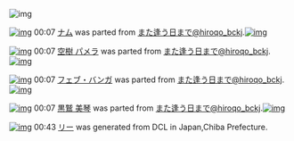 ![img](http://gdrive-cdn.herokuapp.com/537b65a5bc09f0000721dda7/512px-barcode.png)

[![img](http://www.deviantsart.com/2p70gn8.png)](http://www.barcodekanojo.com/kanojo/2176767/%E3%83%8A%E3%83%A0) 00:07 [ナム](http://www.barcodekanojo.com/kanojo/2176767/%E3%83%8A%E3%83%A0) was parted from [また逢う日まで@hiroqo_bckj](http://www.barcodekanojo.com/kanojo/2176767/%E3%83%8A%E3%83%A0).[![img](http://www.deviantsart.com/2pb6b61.jpeg)](http://www.barcodekanojo.com/user/14376/%E3%81%BE%E3%81%9F%E9%80%A2%E3%81%86%E6%97%A5%E3%81%BE%E3%81%A7%40hiroqo_bckj) 

[![img](http://www.deviantsart.com/3k4ligi.png)](http://www.barcodekanojo.com/kanojo/1399506/%E7%A9%BA%E6%A8%B9%20%E3%83%91%E3%83%A1%E3%83%A9) 00:07 [空樹 パメラ](http://www.barcodekanojo.com/kanojo/1399506/%E7%A9%BA%E6%A8%B9%20%E3%83%91%E3%83%A1%E3%83%A9) was parted from [また逢う日まで@hiroqo_bckj](http://www.barcodekanojo.com/kanojo/1399506/%E7%A9%BA%E6%A8%B9%20%E3%83%91%E3%83%A1%E3%83%A9).[![img](http://www.deviantsart.com/2pb6b61.jpeg)](http://www.barcodekanojo.com/user/14376/%E3%81%BE%E3%81%9F%E9%80%A2%E3%81%86%E6%97%A5%E3%81%BE%E3%81%A7%40hiroqo_bckj) 

[![img](http://www.deviantsart.com/502ecn.png)](http://www.barcodekanojo.com/kanojo/759108/%E3%83%95%E3%82%A7%E3%83%96%E3%83%BB%E3%83%90%E3%83%B3%E3%82%AC) 00:07 [フェブ・バンガ](http://www.barcodekanojo.com/kanojo/759108/%E3%83%95%E3%82%A7%E3%83%96%E3%83%BB%E3%83%90%E3%83%B3%E3%82%AC) was parted from [また逢う日まで@hiroqo_bckj](http://www.barcodekanojo.com/kanojo/759108/%E3%83%95%E3%82%A7%E3%83%96%E3%83%BB%E3%83%90%E3%83%B3%E3%82%AC).[![img](http://www.deviantsart.com/2pb6b61.jpeg)](http://www.barcodekanojo.com/user/14376/%E3%81%BE%E3%81%9F%E9%80%A2%E3%81%86%E6%97%A5%E3%81%BE%E3%81%A7%40hiroqo_bckj) 

[![img](http://www.deviantsart.com/3p19t3i.png)](http://www.barcodekanojo.com/kanojo/886462/%E9%BB%92%E9%B7%B2%20%E7%BE%8E%E7%90%B4) 00:07 [黒鷲 美琴](http://www.barcodekanojo.com/kanojo/886462/%E9%BB%92%E9%B7%B2%20%E7%BE%8E%E7%90%B4) was parted from [また逢う日まで@hiroqo_bckj](http://www.barcodekanojo.com/kanojo/886462/%E9%BB%92%E9%B7%B2%20%E7%BE%8E%E7%90%B4).[![img](http://www.deviantsart.com/2pb6b61.jpeg)](http://www.barcodekanojo.com/user/14376/%E3%81%BE%E3%81%9F%E9%80%A2%E3%81%86%E6%97%A5%E3%81%BE%E3%81%A7%40hiroqo_bckj) 

[![img](http://www.deviantsart.com/3kgfkus.png)](http://www.barcodekanojo.com/kanojo/3193929/%E3%83%AA%E3%83%BC) 00:43 [リー](http://www.barcodekanojo.com/kanojo/3193929/%E3%83%AA%E3%83%BC) was generated from DCL in Japan,Chiba Prefecture.

